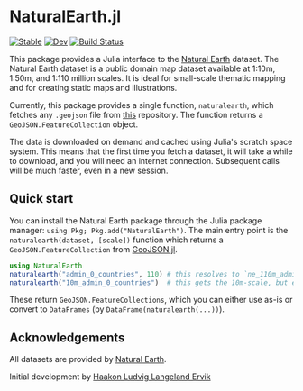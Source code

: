 # NaturalEarth.jl

[![Stable](https://img.shields.io/badge/docs-stable-blue.svg)](https://juliageo.github.io/NaturalEarth.jl/stable/)
[![Dev](https://img.shields.io/badge/docs-dev-blue.svg)](https://juliageo.github.io/NaturalEarth.jl/dev/)
[![Build Status](https://github.com/JuliaGeo/NaturalEarth.jl/actions/workflows/CI.yml/badge.svg?branch=main)](https://github.com/JuliaGeo/NaturalEarth.jl/actions/workflows/CI.yml?query=branch%3Amain)


This package provides a Julia interface to the [Natural Earth](http://www.naturalearthdata.com/) dataset. The Natural Earth dataset is a public domain map dataset available at 1:10m, 1:50m, and 1:110 million scales. It is ideal for small-scale thematic mapping and for creating static maps and illustrations.

Currently, this package provides a single function, `naturalearth`, which fetches any `.geojson` file from [this](https://github.com/nvkelso/natural-earth-vector/tree/master/geojson) repository. The function returns a `GeoJSON.FeatureCollection` object.

The data is downloaded on demand and cached using Julia's scratch space system. This means that the first time you fetch a dataset, it will take a while to download, and you will need an internet connection. Subsequent calls will be much faster, even in a new session.

## Quick start

You can install the Natural Earth package through the Julia package manager: `using Pkg; Pkg.add("NaturalEarth")`.  The main entry point is the `naturalearth(dataset, [scale])` function which returns a `GeoJSON.FeatureCollection` from [GeoJSON.jl](https://github.com/JuliaGeo/GeoJSON.jl).

```julia
using NaturalEarth
naturalearth("admin_0_countries", 110) # this resolves to `ne_110m_admin_0_countries.geojson`
naturalearth("10m_admin_0_countries")  # this gets the 10m-scale, but explicitly
```
These return `GeoJSON.FeatureCollections`, which you can either use as-is or convert to `DataFrames` (by `DataFrame(naturalearth(...))`).
## Acknowledgements

All datasets are provided by [Natural Earth](http://www.naturalearthdata.com/).

Initial development by [Haakon Ludvig Langeland Ervik](https://github.com/haakon-e)
